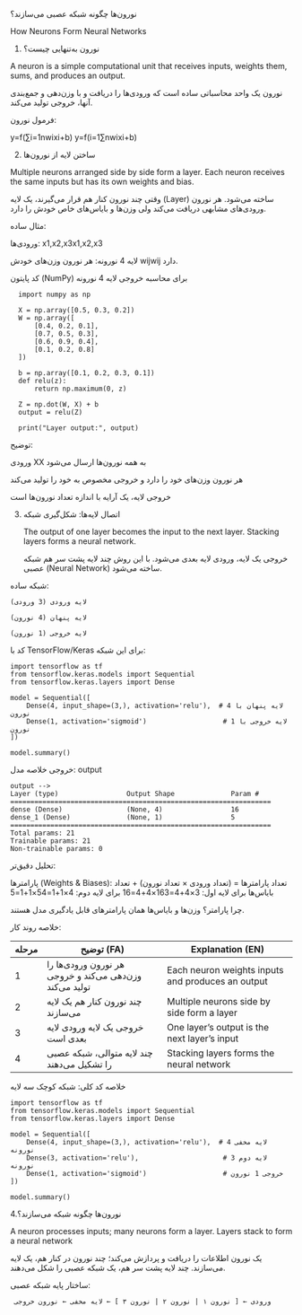 نورون‌ها چگونه شبکه عصبی می‌سازند؟

How Neurons Form Neural Networks

 1. نورون به‌تنهایی چیست؟

A neuron is a simple computational unit that receives inputs, weights them, sums, and produces an output.
    
 نورون یک واحد محاسباتی ساده است که ورودی‌ها را دریافت و با وزن‌دهی و جمع‌بندی آنها، خروجی تولید می‌کند.


فرمول نورون:

y=f(∑i=1nwixi+b)
y=f(i=1∑n​wi​xi​+b)
 
2. ساختن لایه از نورون‌ها

Multiple neurons arranged side by side form a layer. Each neuron receives the same inputs but has its own weights and bias.

    
 وقتی چند نورون کنار هم قرار می‌گیرند، یک لایه (Layer) ساخته می‌شود. هر نورون ورودی‌های مشابهی دریافت می‌کند ولی وزن‌ها و بایاس‌های خاص خودش را دارد.

مثال ساده:

  ورودی‌ها: x1,x2,x3x1​,x2​,x3​

  لایه 4 نورونه: هر نورون وزن‌های خودش wijwij​ دارد.

کد پایتون (NumPy) برای محاسبه خروجی لایه 4 نورونه
      
      import numpy as np
      
      X = np.array([0.5, 0.3, 0.2])  
      W = np.array([
          [0.4, 0.2, 0.1],  
          [0.7, 0.5, 0.3],  
          [0.6, 0.9, 0.4],  
          [0.1, 0.2, 0.8]   
      ])
      
      b = np.array([0.1, 0.2, 0.3, 0.1])
      def relu(z):
          return np.maximum(0, z)
      
      Z = np.dot(W, X) + b
      output = relu(Z)
      
      print("Layer output:", output)
      
 
  توضیح:

 ورودی XX به همه نورون‌ها ارسال می‌شود

 هر نورون وزن‌های خود را دارد و خروجی مخصوص به خود را تولید می‌کند

 خروجی لایه، یک آرایه با اندازه تعداد نورون‌ها است

 3. اتصال لایه‌ها: شکل‌گیری شبکه


     The output of one layer becomes the input to the next layer. Stacking layers forms a neural network.
    
    
     خروجی یک لایه، ورودی لایه بعدی می‌شود. با این روش چند لایه پشت سر هم شبکه عصبی (Neural Network) ساخته می‌شود.

شبکه ساده:

    لایه ورودی (3 ورودی)

    لایه پنهان (4 نورون)

    لایه خروجی (1 نورون)

کد با TensorFlow/Keras برای این شبکه:
    
    import tensorflow as tf
    from tensorflow.keras.models import Sequential
    from tensorflow.keras.layers import Dense
    
    model = Sequential([
        Dense(4, input_shape=(3,), activation='relu'),  # لایه پنهان با 4 نورون
        Dense(1, activation='sigmoid')                   # لایه خروجی با 1 نورون
    ])
    
    model.summary()

خروجی خلاصه مدل:
output

    output -->
    Layer (type)                 Output Shape              Param #
    =================================================================
    dense (Dense)                (None, 4)                 16
    dense_1 (Dense)              (None, 1)                 5
    =================================================================
    Total params: 21
    Trainable params: 21
    Non-trainable params: 0

 تحلیل دقیق‌تر:

  پارامترها (Weights & Biases):
  تعداد پارامترها = (تعداد ورودی × تعداد نورون) + تعداد بایاس‌ها
  برای لایه اول: 3×4+4=163×4+4=16
  برای لایه دوم: 4×1+1=54×1+1=5

  چرا پارامتر؟
  وزن‌ها و بایاس‌ها همان پارامترهای قابل یادگیری مدل هستند.

 خلاصه روند کار:

| مرحله | توضیح (FA)                                               | Explanation (EN)                                  |
| ----- | -------------------------------------------------------- | ------------------------------------------------- |
| 1     | هر نورون ورودی‌ها را وزن‌دهی می‌کند و خروجی تولید می‌کند | Each neuron weights inputs and produces an output |
| 2     | چند نورون کنار هم یک لایه می‌سازند                       | Multiple neurons side by side form a layer        |
| 3     | خروجی یک لایه ورودی لایه بعدی است                        | One layer’s output is the next layer’s input      |
| 4     | چند لایه متوالی، شبکه عصبی را تشکیل می‌دهند              | Stacking layers forms the neural network          |


خلاصه کد کلی: شبکه کوچک سه لایه

    import tensorflow as tf
    from tensorflow.keras.models import Sequential
    from tensorflow.keras.layers import Dense
    
    model = Sequential([
        Dense(4, input_shape=(3,), activation='relu'),  # لایه مخفی 4 نورونه
        Dense(3, activation='relu'),                     # لایه دوم 3 نورونه
        Dense(1, activation='sigmoid')                   # خروجی 1 نورون
    ])
    
    model.summary()

4.نورون‌ها چگونه شبکه می‌سازند؟


 A neuron processes inputs; many neurons form a layer. Layers stack to form a neural network
 
  یک نورون اطلاعات را دریافت و پردازش می‌کند؛ چند نورون در کنار هم، یک لایه می‌سازند. چند لایه پشت سر هم، یک شبکه عصبی را شکل می‌دهند.


ساختار پایه شبکه عصبی:

     ورودی ← [ نورون ۱ | نورون ۲ | نورون ۳ ] ← لایه مخفی ← نورون خروجی

